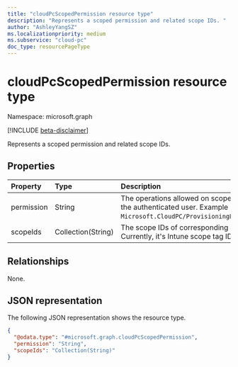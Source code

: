 ```yaml
---
title: "cloudPcScopedPermission resource type"
description: "Represents a scoped permission and related scope IDs. "
author: "AshleyYangSZ"
ms.localizationpriority: medium
ms.subservice: "cloud-pc"
doc_type: resourcePageType
---
```


# cloudPcScopedPermission resource type

Namespace: microsoft.graph

[!INCLUDE [beta-disclaimer](../../includes/beta-disclaimer.md)]

Represents a scoped permission and related scope IDs.

## Properties

|Property|Type|Description|
|:---|:---|:---|
|permission|String|	The operations allowed on scoped resources for the authenticated user. Example permission is `Microsoft.CloudPC/ProvisioningPolicies/Create`. |
|scopeIds|Collection(String)|The scope IDs of corresponding permission. Currently, it's Intune scope tag ID.|

## Relationships

None.

## JSON representation

The following JSON representation shows the resource type.
<!-- {
  "blockType": "resource",
  "@odata.type": "microsoft.graph.cloudPcScopedPermission"
}
-->

``` json
{
  "@odata.type": "#microsoft.graph.cloudPcScopedPermission",
  "permission": "String",
  "scopeIds": "Collection(String)"
}
```
